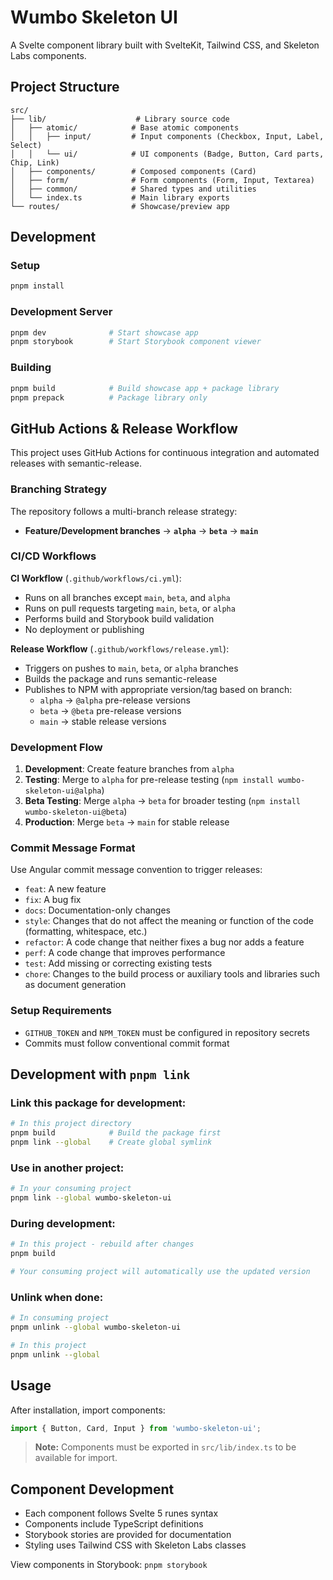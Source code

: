 # Wumbo Skeleton UI

A Svelte component library built with SvelteKit, Tailwind CSS, and Skeleton Labs components.

## Project Structure

```
src/
├── lib/                    # Library source code
│   ├── atomic/            # Base atomic components
│   │   ├── input/         # Input components (Checkbox, Input, Label, Select)
│   │   └── ui/            # UI components (Badge, Button, Card parts, Chip, Link)
│   ├── components/        # Composed components (Card)
│   ├── form/              # Form components (Form, Input, Textarea)
│   ├── common/            # Shared types and utilities
│   └── index.ts           # Main library exports
└── routes/                # Showcase/preview app
```

## Development

### Setup

```bash
pnpm install
```

### Development Server

```bash
pnpm dev              # Start showcase app
pnpm storybook        # Start Storybook component viewer
```

### Building

```bash
pnpm build            # Build showcase app + package library
pnpm prepack          # Package library only
```

## GitHub Actions & Release Workflow

This project uses GitHub Actions for continuous integration and automated releases with semantic-release.

### Branching Strategy

The repository follows a multi-branch release strategy:

- **Feature/Development branches** → **`alpha`** → **`beta`** → **`main`**

### CI/CD Workflows

**CI Workflow** (`.github/workflows/ci.yml`):
- Runs on all branches except `main`, `beta`, and `alpha`
- Runs on pull requests targeting `main`, `beta`, or `alpha`
- Performs build and Storybook build validation
- No deployment or publishing

**Release Workflow** (`.github/workflows/release.yml`):
- Triggers on pushes to `main`, `beta`, or `alpha` branches
- Builds the package and runs semantic-release
- Publishes to NPM with appropriate version/tag based on branch:
  - `alpha` → `@alpha` pre-release versions
  - `beta` → `@beta` pre-release versions  
  - `main` → stable release versions

### Development Flow

1. **Development**: Create feature branches from `alpha`
2. **Testing**: Merge to `alpha` for pre-release testing (`npm install wumbo-skeleton-ui@alpha`)
3. **Beta Testing**: Merge `alpha` → `beta` for broader testing (`npm install wumbo-skeleton-ui@beta`)
4. **Production**: Merge `beta` → `main` for stable release

### Commit Message Format

Use Angular commit message convention to trigger releases:

- `feat`: A new feature
- `fix`: A bug fix
- `docs`: Documentation-only changes
- `style`: Changes that do not affect the meaning or function of the code (formatting, whitespace, etc.)
- `refactor`: A code change that neither fixes a bug nor adds a feature
- `perf`: A code change that improves performance
- `test`: Add missing or correcting existing tests
- `chore`: Changes to the build process or auxiliary tools and libraries such as document generation

### Setup Requirements

- `GITHUB_TOKEN` and `NPM_TOKEN` must be configured in repository secrets
- Commits must follow conventional commit format

## Development with `pnpm link`

### Link this package for development:

```bash
# In this project directory
pnpm build            # Build the package first
pnpm link --global    # Create global symlink
```

### Use in another project:

```bash
# In your consuming project
pnpm link --global wumbo-skeleton-ui
```

### During development:

```bash
# In this project - rebuild after changes
pnpm build

# Your consuming project will automatically use the updated version
```

### Unlink when done:

```bash
# In consuming project
pnpm unlink --global wumbo-skeleton-ui

# In this project
pnpm unlink --global
```

## Usage

After installation, import components:

```javascript
import { Button, Card, Input } from 'wumbo-skeleton-ui';
```

> **Note:** Components must be exported in `src/lib/index.ts` to be available for import.

## Component Development

- Each component follows Svelte 5 runes syntax
- Components include TypeScript definitions
- Storybook stories are provided for documentation
- Styling uses Tailwind CSS with Skeleton Labs classes

View components in Storybook: `pnpm storybook`